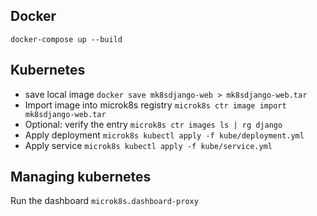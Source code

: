 ## Docker
`docker-compose up --build`

## Kubernetes

- save local image
```docker save mk8sdjango-web > mk8sdjango-web.tar```
- Import image into microk8s registry
`microk8s ctr image import mk8sdjango-web.tar`
- Optional: verify the entry `microk8s ctr images ls | rg django`
 - Apply deployment 
`microk8s kubectl apply -f kube/deployment.yml`
 - Apply service `microk8s kubectl apply -f kube/service.yml`

## Managing kubernetes
Run the dashboard `microk8s.dashboard-proxy`

